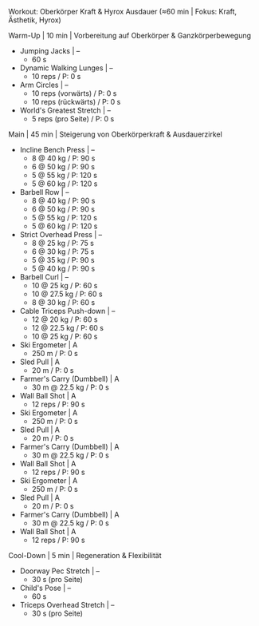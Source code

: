 Workout: Oberkörper Kraft & Hyrox Ausdauer (≈60 min | Fokus: Kraft, Ästhetik, Hyrox)

Warm-Up | 10 min | Vorbereitung auf Oberkörper & Ganzkörperbewegung
- Jumping Jacks | –
    - 60 s
- Dynamic Walking Lunges | –
    - 10 reps / P: 0 s
- Arm Circles | –
    - 10 reps (vorwärts) / P: 0 s
    - 10 reps (rückwärts) / P: 0 s
- World's Greatest Stretch | –
    - 5 reps (pro Seite) / P: 0 s

Main | 45 min | Steigerung von Oberkörperkraft & Ausdauerzirkel
- Incline Bench Press | –
    - 8 @ 40 kg / P: 90 s
    - 6 @ 50 kg / P: 90 s
    - 5 @ 55 kg / P: 120 s
    - 5 @ 60 kg / P: 120 s
- Barbell Row | –
    - 8 @ 40 kg / P: 90 s
    - 6 @ 50 kg / P: 90 s
    - 5 @ 55 kg / P: 120 s
    - 5 @ 60 kg / P: 120 s
- Strict Overhead Press | –
    - 8 @ 25 kg / P: 75 s
    - 6 @ 30 kg / P: 75 s
    - 5 @ 35 kg / P: 90 s
    - 5 @ 40 kg / P: 90 s
- Barbell Curl | –
    - 10 @ 25 kg / P: 60 s
    - 10 @ 27.5 kg / P: 60 s
    - 8 @ 30 kg / P: 60 s
- Cable Triceps Push-down | –
    - 12 @ 20 kg / P: 60 s
    - 12 @ 22.5 kg / P: 60 s
    - 10 @ 25 kg / P: 60 s
- Ski Ergometer | A
    - 250 m / P: 0 s
- Sled Pull | A
    - 20 m / P: 0 s
- Farmer's Carry (Dumbbell) | A
    - 30 m @ 22.5 kg / P: 0 s
- Wall Ball Shot | A
    - 12 reps / P: 90 s
- Ski Ergometer | A
    - 250 m / P: 0 s
- Sled Pull | A
    - 20 m / P: 0 s
- Farmer's Carry (Dumbbell) | A
    - 30 m @ 22.5 kg / P: 0 s
- Wall Ball Shot | A
    - 12 reps / P: 90 s
- Ski Ergometer | A
    - 250 m / P: 0 s
- Sled Pull | A
    - 20 m / P: 0 s
- Farmer's Carry (Dumbbell) | A
    - 30 m @ 22.5 kg / P: 0 s
- Wall Ball Shot | A
    - 12 reps / P: 90 s

Cool-Down | 5 min | Regeneration & Flexibilität
- Doorway Pec Stretch | –
    - 30 s (pro Seite)
- Child's Pose | –
    - 60 s
- Triceps Overhead Stretch | –
    - 30 s (pro Seite)